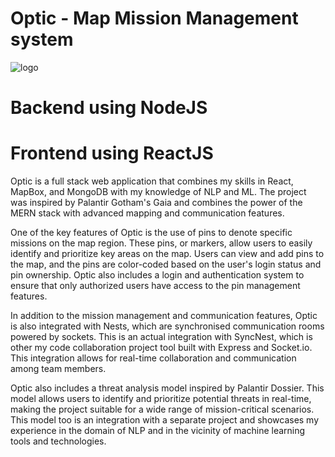 # Optic - Map Mission Management system
![logo](https://user-images.githubusercontent.com/70265851/212692664-f3f4c607-271f-4de1-9b53-fea4b095782d.png)

# Backend using NodeJS
# Frontend using ReactJS


Optic is a full stack web application that combines my skills in React, MapBox, and MongoDB with my knowledge of NLP and ML. The project was inspired by Palantir Gotham's Gaia and combines the power of the MERN stack with advanced mapping and communication features.

One of the key features of Optic is the use of pins to denote specific missions on the map region. These pins, or markers, allow users to easily identify and prioritize key areas on the map. Users can view and add pins to the map, and the pins are color-coded based on the user's login status and pin ownership. Optic also includes a login and authentication system to ensure that only authorized users have access to the pin management features.

In addition to the mission management and communication features, Optic is also integrated with Nests, which are synchronised communication rooms powered by sockets. This is an actual integration with SyncNest, which is other my code collaboration project tool built with Express and Socket.io. This integration allows for real-time collaboration and communication among team members.

Optic also includes a threat analysis model inspired by Palantir Dossier. This model allows users to identify and prioritize potential threats in real-time, making the project suitable for a wide range of mission-critical scenarios. This model too is an integration with a separate project and showcases my experience in the domain of NLP and in the vicinity of machine learning tools and technologies.
